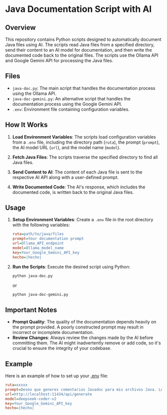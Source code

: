 # Java Documentation Script with AI

## Overview

This repository contains Python scripts designed to automatically document Java files using AI. The scripts read Java files from a specified directory, send their content to an AI model for documentation, and then write the documented code back to the original files. The scripts use the Ollama API and Google Gemini API for processing the Java files.

## Files

- `java-doc.py`: The main script that handles the documentation process using the Ollama API.
- `java-doc-gemini.py`: An alternative script that handles the documentation process using the Google Gemini API.
- `.env`: Environment file containing configuration variables.

## How It Works

1. **Load Environment Variables**: The scripts load configuration variables from a `.env` file, including the directory path (`ruta`), the prompt (`prompt`), the AI model URL (`url`), and the model name (`model`).

2. **Fetch Java Files**: The scripts traverse the specified directory to find all Java files.

3. **Send Content to AI**: The content of each Java file is sent to the respective AI API along with a user-defined prompt.

4. **Write Documented Code**: The AI's response, which includes the documented code, is written back to the original Java files.

## Usage

1. **Setup Environment Variables**: Create a `.env` file in the root directory with the following variables:
    ```ini
    ruta=path/to/java/files
    prompt=Your documentation prompt
    url=Ollama_API_endpoint
    model=Ollama_model_name
    key=Your_Google_Gemini_API_key
    hecho=|hecho|
    ```

2. **Run the Scripts**: Execute the desired script using Python:
    ```sh
    python java-doc.py
    ```
    or
    ```sh
    python java-doc-gemini.py
    ```

## Important Notes

- **Prompt Quality**: The quality of the documentation depends heavily on the prompt provided. A poorly constructed prompt may result in incorrect or incomplete documentation.
- **Review Changes**: Always review the changes made by the AI before committing them. The AI might inadvertently remove or add code, so it's crucial to ensure the integrity of your codebase.

## Example

Here is an example of how to set up your [.env](http://_vscodecontentref_/1) file:
```ini
ruta=xxxxx
prompt=Deseo que generes comentarios Javadoc para mis archivos Java. Los comentarios deben incluir los siguientes elementos: Para las clases(esto debe ser previo o antes de la linea de la definicion de la clase NO encima el paquete):1. comentario de para que sirve la clase actual 2. Comentario de autor: debe estar presente @author, pero dejarse vacío.3.  @version: 1.0,  Para los metodos1. Parámetros de entrada: listar y describir cada uno.2. Salida: escribir el valor de retorno.Sigue el formato conocido por oracle.No añadas ningún otro comentario. No es ecesario comentar cada línea, sólo los comentarios requeridos para Javadoc.Debes responderme el codigo fuente completo mas su javadoc como indique , no puedes quitar ni una linea de codigo 
url=http://localhost:11434/api/generate
model=deepseek-coder-v2
key=Your_Google_Gemini_API_key
hecho=|hecho|